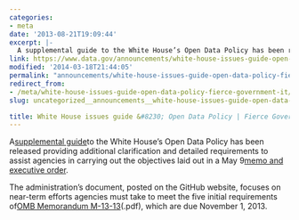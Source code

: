 ```yaml
---
categories:
- meta
date: '2013-08-21T19:09:44'
excerpt: |-
  A supplemental guide to the White House’s Open Data Policy has been released providing additional clarification and detailed to assist agencies in carrying out the objectives laid out in a May 9 memo and executive order. The administration’s document, posted on the…
link: https://www.data.gov/announcements/white-house-issues-guide-open-data-policy-fierce-government-it
modified: '2014-03-18T21:44:05'
permalink: "announcements/white-house-issues-guide-open-data-policy-fierce-government-it/"
redirect_from:
- /meta/white-house-issues-guide-open-data-policy-fierce-government-it/
slug: uncategorized__announcements__white-house-issues-guide-open-data-policy-fierce-government-it

title: White House issues guide &#8230; Open Data Policy | Fierce Government IT
---
```


A[supplemental guide](http://project-open-data.github.io/implementation-guide/)to the White House’s Open Data Policy has been released providing additional clarification and detailed requirements to assist agencies in carrying out the objectives laid out in a May 9[memo and executive order](http://www.fiercegovernmentit.com/story/white-house-releases-open-data-policy/2013-05-09).

The administration’s document, posted on the GitHub website, focuses on near-term efforts agencies must take to meet the five initial requirements of[OMB Memorandum M-13-13](http://www.whitehouse.gov)(.pdf), which are due November 1, 2013.
